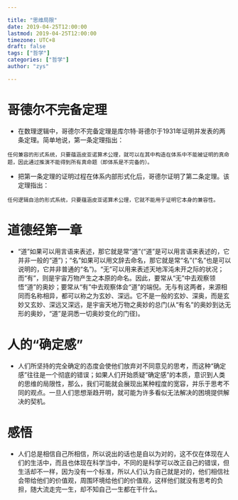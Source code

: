```yaml
---

title: "思维局限"
date: 2019-04-25T12:00:00
lastmod: 2019-04-25T12:00:00
timezone: UTC+8
draft: false
tags: ["哲学"]
categories: ["哲学"]
author: "zys"

---
```


# 哥德尔不完备定理

- 在数理逻辑中，哥德尔不完备定理是库尔特·哥德尔于1931年证明并发表的两条定理。简单地说，第一条定理指出：

`任何兼容的形式系统，只要蕴涵皮亚诺算术公理，就可以在其中构造在体系中不能被证明的真命题，因此通过推演不能得到所有真命题（即体系是不完备的）。`

- 把第一条定理的证明过程在体系内部形式化后，哥德尔证明了第二条定理。该定理指出：

`任何逻辑自洽的形式系统，只要蕴涵皮亚诺算术公理，它就不能用于证明它本身的兼容性。`

# 道德经第一章

- “道”如果可以用言语来表述，那它就是常“道”(“道”是可以用言语来表述的，它并非一般的“道”)；“名”如果可以用文辞去命名，那它就是常“名”(“名”也是可以说明的，它并非普通的“名”)。“无”可以用来表述天地浑沌未开之际的状况；而“有”，则是宇宙万物产生之本原的命名。因此，要常从“无”中去观察领悟“道”的奥妙；要常从“有”中去观察体会“道”的端倪。无与有这两者，来源相同而名称相异，都可以称之为玄妙、深远。它不是一般的玄妙、深奥，而是玄妙又玄妙、深远又深远，是宇宙天地万物之奥妙的总门(从“有名”的奥妙到达无形的奥妙，“道”是洞悉一切奥妙变化的门径)。

# 人的“确定感”

- 人们所坚持的完全确定的态度会使他们放弃对不同意见的思考，而这种“确定感”往往是一个彻底的错误；如果人们开始质疑“确定感”的本质，意识到人类的思维的局限性，那么，我们可能就会展现出某种程度的宽容，并乐于思考不同的观点。一旦人们思想渐趋开明，就可能为许多看似无法解决的困境提供解决的契机。

# 感悟

- 人们总是相信自己所相信，所以说出的话也是自以为对的，这不仅在体现在人们的生活中，而且也体现在科学当中，不同的是科学可以改正自己的错误，但生活却不一样，因为没有一个标准，所以人们认为自己就是对的，他们相信社会带给他们的价值观，周围环境给他们的价值观，这样他们就没有思考的负担，随大流走完一生，却不知自己一生都在干什么。
